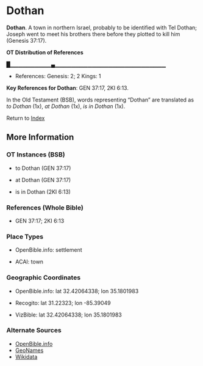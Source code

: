 # Dothan
**Dothan**. 
A town in northern Israel, probably to be identified with Tel Dothan; Joseph went to meet his brothers there before they plotted to kill him (Genesis 37:17). 


**OT Distribution of References**

█▁▁▁▁▁▁▁▁▁▁▄▁▁▁▁▁▁▁▁▁▁▁▁▁▁▁▁▁▁▁▁▁▁▁▁▁▁▁
* References: Genesis: 2; 2 Kings: 1



**Key References for Dothan**: 
GEN 37:17, 2KI 6:13. 


In the Old Testament (BSB), words representing “Dothan” are translated as 
*to Dothan* (1x), *at Dothan* (1x), *is in Dothan* (1x). 




Return to [Index](00-Index.md)

## More Information

### OT Instances (BSB)

* to Dothan (GEN 37:17)

* at Dothan (GEN 37:17)

* is in Dothan (2KI 6:13)



### References (Whole Bible)

* GEN 37:17; 2KI 6:13


### Place Types

* OpenBible.info: settlement

* ACAI: town



### Geographic Coordinates

* OpenBible.info: lat 32.42064338; lon 35.1801983

* Recogito: lat 31.22323; lon -85.39049

* VizBible: lat 32.42064338; lon 35.1801983



### Alternate Sources

* [OpenBible.info](https://www.openbible.info/geo/ancient/ab635e4)
* [GeoNames](http://sws.geonames.org/4059102)
* [Wikidata](http://www.wikidata.org/entity/Q2916407)



